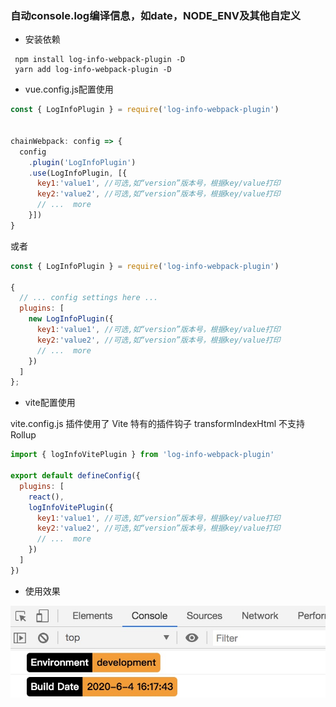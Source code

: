 
### 自动console.log编译信息，如date，NODE_ENV及其他自定义

+ 安装依赖
```
 npm install log-info-webpack-plugin -D
 yarn add log-info-webpack-plugin -D
```

+ vue.config.js配置使用
```javascript
const { LogInfoPlugin } = require('log-info-webpack-plugin')


chainWebpack: config => {
  config
    .plugin('LogInfoPlugin')
    .use(LogInfoPlugin, [{
      key1:'value1', //可选,如“version”版本号，根据key/value打印
      key2:'value2', //可选,如“version”版本号，根据key/value打印
      // ...  more
    }])
}
```

或者 

```javascript
const { LogInfoPlugin } = require('log-info-webpack-plugin')

{
  // ... config settings here ...
  plugins: [
    new LogInfoPlugin({
      key1:'value1', //可选,如“version”版本号，根据key/value打印
      key2:'value2', //可选,如“version”版本号，根据key/value打印
      // ...  more
    })
  ]
};
```

+ vite配置使用

vite.config.js
插件使用了 Vite 特有的插件钩子 transformIndexHtml 不支持Rollup

```javascript
import { logInfoVitePlugin } from 'log-info-webpack-plugin'

export default defineConfig({
  plugins: [
    react(),
    logInfoVitePlugin({
      key1:'value1', //可选,如“version”版本号，根据key/value打印
      key2:'value2', //可选,如“version”版本号，根据key/value打印
      // ...  more
    })
  ]
})
```

+ 使用效果

![效果图demo](./screenshot/demo.jpg)

